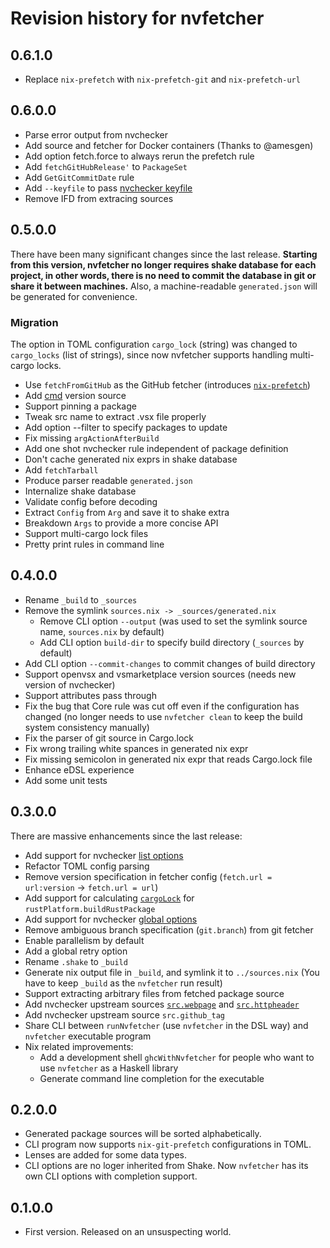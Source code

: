# Revision history for nvfetcher

## 0.6.1.0

* Replace `nix-prefetch` with `nix-prefetch-git` and `nix-prefetch-url`

## 0.6.0.0

* Parse error output from nvchecker
* Add source and fetcher for Docker containers (Thanks to @amesgen)
* Add option fetch.force to always rerun the prefetch rule
* Add `fetchGitHubRelease'` to `PackageSet` 
* Add `GetGitCommitDate` rule
* Add `--keyfile` to pass [nvchecker keyfile](https://nvchecker.readthedocs.io/en/latest/usage.html#configuration-table)
* Remove IFD from extracing sources

## 0.5.0.0

There have been many significant changes since the last release.
**Starting from this version, nvfetcher no longer requires shake database for each project,
in other words, there is no need to commit the database in git or share it between machines.**
Also, a machine-readable `generated.json` will be generated for convenience.

### Migration

The option in TOML configuration `cargo_lock` (string) was changed to `cargo_locks` (list of strings), since now nvfetcher supports handling multi-cargo locks.

* Use `fetchFromGitHub` as the GitHub fetcher (introduces [`nix-prefetch`](https://github.com/msteen/nix-prefetch))
* Add [cmd](https://nvchecker.readthedocs.io/en/latest/usage.html#find-with-a-command) version source
* Support pinning a package
* Tweak src name to extract .vsx file properly
* Add option --filter to specify packages to update
* Fix missing `argActionAfterBuild`
* Add one shot nvchecker rule independent of package definition
* Don't cache generated nix exprs in shake database
* Add `fetchTarball`
* Produce parser readable `generated.json`
* Internalize shake database
* Validate config before decoding
* Extract `Config` from `Arg` and save it to shake extra
* Breakdown `Args` to provide a more concise API
* Support multi-cargo lock files
* Pretty print rules in command line

## 0.4.0.0

* Rename `_build` to `_sources`
* Remove the symlink `sources.nix -> _sources/generated.nix`
  * Remove CLI option `--output` (was used to set the symlink source name, `sources.nix` by default)
  * Add CLI option `build-dir` to specify build directory (`_sources` by default)
* Add CLI option `--commit-changes` to commit changes of build directory
* Support openvsx and vsmarketplace version sources (needs new version of nvchecker)
* Support attributes pass through
* Fix the bug that Core rule was cut off even if the configuration has changed
(no longer needs to use `nvfetcher clean` to keep the build system consistency manually)
* Fix the parser of git source in Cargo.lock
* Fix wrong trailing white spances in generated nix expr
* Fix missing semicolon in generated nix expr that reads Cargo.lock file
* Enhance eDSL experience
* Add some unit tests

## 0.3.0.0

There are massive enhancements since the last release:

* Add support for nvchecker [list options](https://nvchecker.readthedocs.io/en/latest/usage.html#list-options)
* Refactor TOML config parsing
* Remove version specification in fetcher config (`fetch.url = url:version` -> `fetch.url = url`)
* Add support for calculating [`cargoLock`](https://github.com/NixOS/nixpkgs/blob/master/doc/languages-frameworks/rust.section.md#importing-a-cargolock-file) for `rustPlatform.buildRustPackage`
* Add support for nvchecker [global options](https://nvchecker.readthedocs.io/en/latest/usage.html#global-options)
* Remove ambiguous branch specification (`git.branch`) from git fetcher
* Enable parallelism by default
* Add a global retry option
* Rename `.shake` to `_build`
* Generate nix output file in `_build`, and symlink it to `../sources.nix` (You have to keep `_build` as the `nvfetcher` run result)
* Support extracting arbitrary files from fetched package source
* Add nvchecker upstream sources [`src.webpage`](https://nvchecker.readthedocs.io/en/latest/usage.html#search-in-a-webpage) and [`src.httpheader`](https://nvchecker.readthedocs.io/en/latest/usage.html#search-in-an-http-header)
* Add nvchecker upstream source `src.github_tag`
* Share CLI between `runNvfetcher` (use `nvfetcher` in the DSL way) and `nvfetcher` executable program 
* Nix related improvements:
  * Add a development shell `ghcWithNvfetcher` for people who want to use `nvfetcher` as a Haskell library
  * Generate command line completion for the executable
   

## 0.2.0.0

* Generated package sources will be sorted alphabetically.
* CLI program now supports `nix-git-prefetch` configurations in TOML.
* Lenses are added for some data types.
* CLI options are no loger inherited from Shake. Now `nvfetcher` has its own CLI options with completion support.

## 0.1.0.0

* First version. Released on an unsuspecting world.
